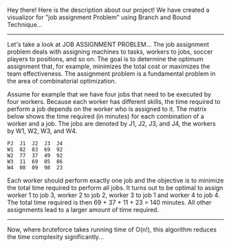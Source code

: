 Hey there!
Here is the description about our project!
We have created a visualizor for "job assignment Problem" using Branch and Bound Technique...

-------------------------------------------------------------------------------------------------------------------------------
Let's take a look at JOB ASSIGNMENT PROBLEM...
The job assignment problem deals with assigning machines to tasks, workers to jobs, soccer players to positions, and so on. The goal is to determine the optimum assignment that, for example, minimizes the total cost or maximizes the team effectiveness. The assignment problem is a fundamental problem in the area of combinatorial optimization.

Assume for example that we have four jobs that need to be executed by four workers. Because each worker has different skills, the time required to perform a job depends on the worker who is assigned to it.
The matrix below shows the time required (in minutes) for each combination of a worker and a job. The jobs are denoted by J1, J2, J3, and J4, the workers by W1, W2, W3, and W4.

```
PJ  J1	J2	J3	J4
W1	82	83	69	92
W2	77	37	49	92
W3	11	69	05	86
W4	08	09	98	23
```
Each worker should perform exactly one job and the objective is to minimize the total time required to perform all jobs.
It turns out to be optimal to assign worker 1 to job 3, worker 2 to job 2, worker 3 to job 1 and worker 4 to job 4. The total 
time required is then 69 + 37 + 11 + 23 = 140 minutes. All other assignments lead to a larger amount of time required.

---------------------------------------------------------------------------------------------------------------------------------

Now, where bruteforce takes running time of O(n!), this algorithm reduces the time complexity significantly...
